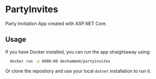 # PartyInvites

Party Invitation App created with ASP.NET Core.


## Usage

If you have Docker installed, you can run the app straightaway using:

```sh
  docker run -p 8080:80 devhammed/partyinvites
```

Or clone the repository and use your local `dotnet` installation to run it.
